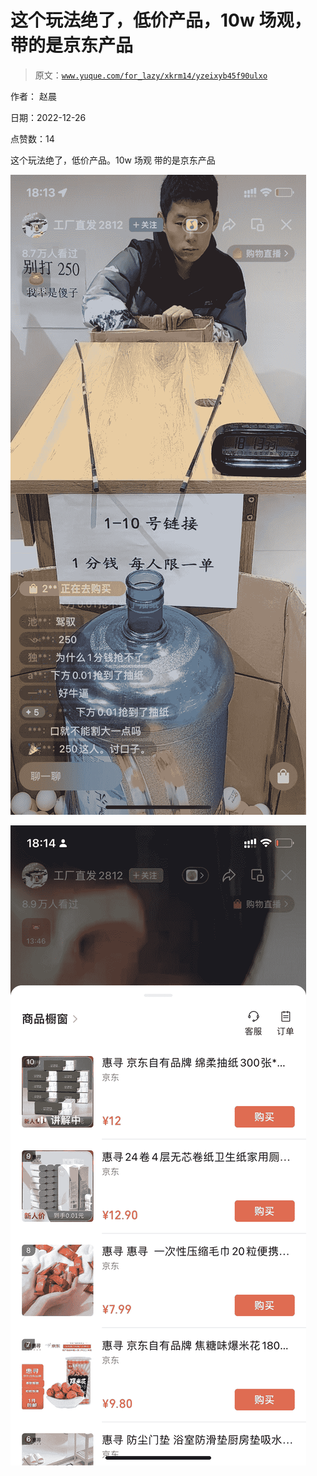 # 这个玩法绝了，低价产品，10w 场观，带的是京东产品

> 原文：[`www.yuque.com/for_lazy/xkrm14/yzeixyb45f90ulxo`](https://www.yuque.com/for_lazy/xkrm14/yzeixyb45f90ulxo)

作者： 赵晨

日期：2022-12-26

点赞数：14

这个玩法绝了，低价产品。10w 场观 带的是京东产品

![](img/98eddc2f3a40360e26a8746783fab700.png)

![](img/1bc92bd14a5941caa4bbeb861e1513da.png)



